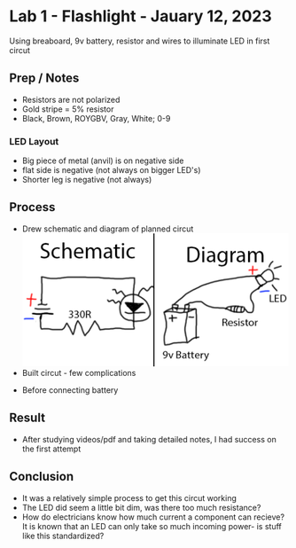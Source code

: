 # Lab 1 - Flashlight - Jauary 12, 2023

Using breaboard, 9v battery, resistor and wires to illuminate LED in first circut

## Prep / Notes

* Resistors are not polarized
* Gold stripe = 5% resistor
* Black, Brown, ROYGBV, Gray, White; 0-9

### LED Layout

* Big piece of metal (anvil) is on negative side
* flat side is negative (not always on bigger LED's)
* Shorter leg is negative (not always)

## Process

* Drew schematic and diagram of planned circut
![schematic and diagram of circut](images/ledSchematic.png)
* Built circut - few complications
<!-- photo of wip circut -->
* Before connecting battery

## Result

* After studying videos/pdf and taking detailed notes, I had success on the first attempt
<!-- successful photo -->

## Conclusion

* It was a relatively simple process to get this circut working
* The LED did seem a little bit dim, was there too much resistance?
* How do electricians know how much current a component can recieve? It is known that an LED can only take so much incoming power- is stuff like this standardized?
